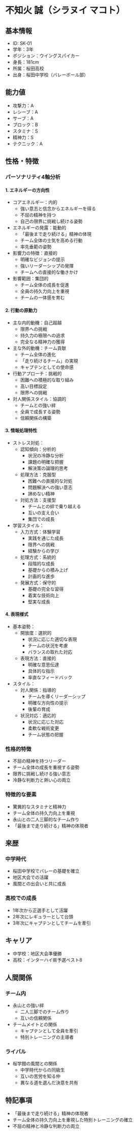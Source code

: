 # 不知火 誠（シラヌイ マコト）

## 基本情報

- ID: SK-01
- 学年：3年
- ポジション：ウイングスパイカー
- 身長：181cm
- 所属：桜田高校
- 出身：桜田中学校（バレーボール部）

## 能力値

- 攻撃力：A
- レシーブ：A
- サーブ：A
- ブロック：B
- スタミナ：S
- 精神力：S
- テクニック：A

## 性格・特徴

### パーソナリティ4軸分析

#### 1. エネルギーの方向性

- コアエネルギー：内的
  - 強い意志と信念からエネルギーを得る
  - 不屈の精神を持つ
  - 自己の限界に挑戦し続ける姿勢
- エネルギーの発露：能動的
  - 「最後まで走り続ける」精神の体現
  - チーム全体の士気を高める行動
  - 率先垂範の姿勢
- 影響力の特徴：直接的
  - 明確なビジョンの提示
  - 強いリーダーシップの発揮
  - チームへの直接的な働きかけ
- 影響範囲：集団的
  - チーム全体の成長を促進
  - 全員の持久力向上を重視
  - チームの一体感を育む

#### 2. 行動の原動力

- 主な内的動機：自己超越
  - 限界への挑戦
  - 持久力の極限への追求
  - 完全なる精神力の獲得
- 主な外的動機：チーム貢献
  - チーム全体の進化
  - 「走り続けるチーム」の実現
  - キャプテンとしての使命感
- 行動アプローチ：挑戦的
  - 困難への積極的な取り組み
  - 高い目標設定
  - 限界への挑戦
- 対人関係スタイル：協調的
  - チームとの強い絆
  - 全員で成長する姿勢
  - 信頼関係の構築

#### 3. 情報処理特性

- ストレス対処：
  - 認知傾向：分析的
    - 状況の冷静な分析
    - 課題の明確な把握
    - 解決策の論理的思考
  - 処理方法：克服型
    - 困難への直接的な対処
    - 問題解決への強い意志
    - 諦めない精神
  - 対処方法：支援型
    - チームとの絆で乗り越える
    - 互いの支え合い
    - 集団での成長
- 学習スタイル：
  - 入力方式：体験学習
    - 実践を通じた成長
    - 限界への挑戦
    - 経験からの学び
  - 処理方式：系統的
    - 段階的な成長
    - 基礎からの積み上げ
    - 計画的な進歩
  - 発展方式：保守的
    - 基礎の完全な習得
    - 着実な技術向上
    - 堅実な成長

#### 4. 表現様式

- 基本姿勢：
  - 開放度：選択的
    - 状況に応じた適切な表現
    - チームの状況を考慮
    - バランスの取れた対応
  - 表現方法：直接的
    - 明確な意思伝達
    - 具体的な指示
    - 率直なフィードバック
- スタイル：
  - 対人関係：指導的
    - チームを導くリーダーシップ
    - 明確な方向性の提示
    - 後輩の育成
  - 状況対応：適応的
    - 状況に応じた対応
    - 柔軟な戦術変更
    - チーム状態の把握

### 性格的特徴

- 不屈の精神を持つリーダー
- チーム全体の成長を重視する姿勢
- 限界に挑戦し続ける強い意志
- 冷静な判断力と熱い心の両立

### 特徴的な要素

- 驚異的なスタミナと精神力
- チーム全体の持久力向上を重視
- 永山との二人三脚的なチーム作り
- 「最後まで走り続ける」精神の体現者

## 来歴

### 中学時代

- 桜田中学校でバレーの基礎を確立
- 地区大会での活躍
- 風間との出会いと共に成長

### 高校での成長

- 1年次から正選手として活躍
- 2年次にレギュラーとして台頭
- 3年次にキャプテンとしてチームを牽引

## キャリア

- 中学校：地区大会準優勝
- 高校：インターハイ県予選ベスト8

## 人間関係

### チーム内

- 永山との強い絆
  - 二人三脚でのチーム作り
  - 互いの信頼関係
- チームメイトとの関係
  - キャプテンとして全員を牽引
  - 特別トレーニングの主導者

### ライバル

- 桜学館の風間との関係
  - 中学時代からの同級生
  - 互いの苦労を知る仲
  - 異なる道を選んだ決意を共有

## 特記事項

- 「最後まで走り続ける」精神の体現者
- チーム全体の持久力向上を重視した特別トレーニングの確立
- 不屈の精神と冷静な判断力の両立
